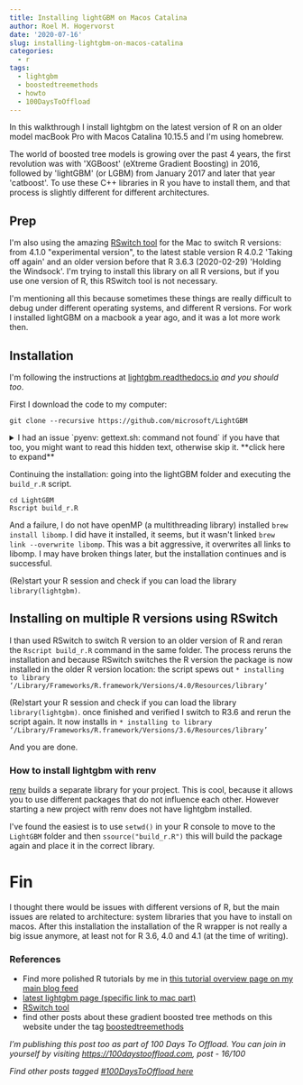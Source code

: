 ```yaml
---
title: Installing lightGBM on Macos Catalina
author: Roel M. Hogervorst
date: '2020-07-16'
slug: installing-lightgbm-on-macos-catalina
categories:
  - r
tags:
  - lightgbm
  - boostedtreemethods
  - howto
  - 100DaysToOffload
---
```


In this walkthrough I 
install lightgbm on the latest version of R on an older model macBook Pro with 
Macos Catalina 10.15.5 and I'm using homebrew. 

The world of boosted tree models is growing over the past 4 years, the first
revolution was with 'XGBoost' (eXtreme Gradient Boosting) in 2016, followed by 
'lightGBM' (or LGBM) from January 2017 and later that year 'catboost'. To use
these C++ libraries in R you have to install them, and that process is slightly
different for different architectures.

## Prep
I'm also using the amazing [RSwitch tool](https://rud.is/rswitch/) for the Mac
to switch R versions: from 4.1.0 "experimental version", to the latest stable version 
R 4.0.2 'Taking off again' and an older version before 
that R 3.6.3 (2020-02-29) 'Holding the Windsock'.
I'm trying to install this library on all R versions, but if you use one version 
of R, this RSwitch tool is not necessary.

I'm mentioning all this because sometimes these things are really difficult to
debug under different operating systems, and different R versions.
For work I installed lightGBM on a macbook a year ago, and it was a lot more work then. 

## Installation
I'm following the instructions at [lightgbm.readthedocs.io](https://lightgbm.readthedocs.io/en/latest/R/index.html#mac-os-preparation) *and you should too*.

First I download the code to my computer:

```
git clone --recursive https://github.com/microsoft/LightGBM
```

<details>
<summary> I had an issue `pyenv: gettext.sh: command not found` if you have that
too, you might want to read this hidden text, otherwise skip it. **click here to expand**

</summary>
For some reason this process failed because of my python environment.
This can sometimes happen; 
*I believe the issue is that all shell scripts and python thingies in the python installed  folder are globally active and added to PATH.* 
I'm using pyenv and I have `pyenv: gettext.sh: command not found`
I tried several things, for instance upgrading git in homebrew `brew upgrade git`
but what finally did the trick was deleting my anaconda distribution 
`pyenv uninstall anaconda3-2019.03` . I believe that deleting the gettext part 
in that distribution is also sufficient. 

I deleted the lightGBM folder and re ran the git clone command.

</details>

Continuing the installation: going into the lightGBM folder
and executing the `build_r.R` script.

```
cd LightGBM
Rscript build_r.R
```
And a failure, I do not have openMP (a multithreading library) installed `brew install libomp`. 
I did have it installed, it seems, but it wasn't linked `brew link --overwrite libomp`.
This was a bit aggressive, it overwrites all links to libomp. I may have broken 
things later, but the installation continues and is successful.

(Re)start your R session and check if you can load the library `library(lightgbm)`.

## Installing on multiple R versions using RSwitch
I than used RSwitch to switch R version to an older version of R and 
reran the `Rscript build_r.R` command in the same folder. 
The process reruns the installation and because RSwitch switches the R version
the package is now installed in the older R version location: 
the script spews out 
`* installing to library ‘/Library/Frameworks/R.framework/Versions/4.0/Resources/library’`

(Re)start your R session and check if you can load the library `library(lightgbm)`.
once finished and verified
I switch to R3.6 and rerun the script again.
It now installs in 
`* installing to library ‘/Library/Frameworks/R.framework/Versions/3.6/Resources/library’`


And you are done.

### How to install lightgbm with renv
[renv](https://rstudio.github.io/renv/index.html) builds a separate library
for your project. This is cool, because it allows you to use different packages
that do not influence each other. However starting a new project with renv
does not have lightgbm installed. 

I've found the easiest is to use `setwd()` in your R console to move to the 
`LightGBM` folder and then `ssource("build_r.R")` this will build the package
again and place it in the correct library.


# Fin
I thought there would be issues with different versions of R, but the main issues
are related to architecture: system libraries that you have to install on macos.
After this installation the installation of the R wrapper is not really a big
issue anymore, at least not for R 3.6, 4.0 and 4.1 (at the time of writing).


### References
- Find more polished R tutorials by me in [this tutorial overview page on my main blog feed](https://blog.rmhogervorst.nl//tags/tutorial/)
- [latest lightgbm page (specific link to mac part)](https://lightgbm.readthedocs.io/en/latest/R/index.html#mac-os-preparation)
- [RSwitch tool](https://rud.is/rswitch/)
- find other posts about these gradient boosted tree methods on this website under the tag [boostedtreemethods](https://notes.rmhogervorst.nl/tags/boostedtreemethods/)

*I’m publishing this post too as part of 100 Days To Offload. You can join in yourself by visiting https://100daystooffload.com, post - 16/100*

*Find other posts tagged  [#100DaysToOffload here](https://notes.rmhogervorst.nl/tags/100DaysToOffload/)*
